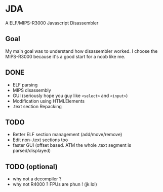 JDA
===

A ELF/MIPS-R3000 Javascript Disassembler

Goal
-----

My main goal was to understand how disassembler worked.
I choose the MIPS-R3000 because it's a good start for a noob like me.

DONE
----
  - ELF parsing
  - MIPS disassembly
  - GUI (seriously hope you guy like `<select>` and `<input>`)
  - Modification using HTMLElements
  - .text section Repacking

TODO
----
  - Better ELF section management (add/move/remove)
  - Edit non-.text sections too
  - faster GUI (offset based. ATM the whole .text segment is parsed/displayed)

TODO (optional)
---------------
  - why not a decompiler ?
  - why not R4000 ? FPUs are phun ! (jk lol)
